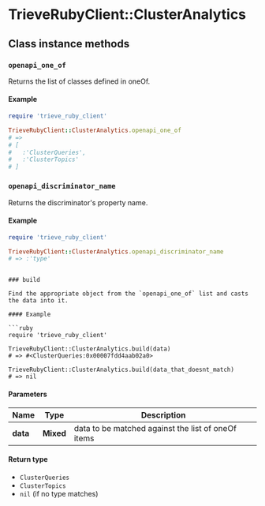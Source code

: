 # TrieveRubyClient::ClusterAnalytics

## Class instance methods

### `openapi_one_of`

Returns the list of classes defined in oneOf.

#### Example

```ruby
require 'trieve_ruby_client'

TrieveRubyClient::ClusterAnalytics.openapi_one_of
# =>
# [
#   :'ClusterQueries',
#   :'ClusterTopics'
# ]
```

### `openapi_discriminator_name`

Returns the discriminator's property name.

#### Example

```ruby
require 'trieve_ruby_client'

TrieveRubyClient::ClusterAnalytics.openapi_discriminator_name
# => :'type'
```
```

### build

Find the appropriate object from the `openapi_one_of` list and casts the data into it.

#### Example

```ruby
require 'trieve_ruby_client'

TrieveRubyClient::ClusterAnalytics.build(data)
# => #<ClusterQueries:0x00007fdd4aab02a0>

TrieveRubyClient::ClusterAnalytics.build(data_that_doesnt_match)
# => nil
```

#### Parameters

| Name | Type | Description |
| ---- | ---- | ----------- |
| **data** | **Mixed** | data to be matched against the list of oneOf items |

#### Return type

- `ClusterQueries`
- `ClusterTopics`
- `nil` (if no type matches)

